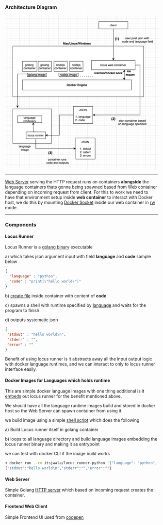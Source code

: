 
### Architecture Diagram


![locus architecture](images/architecture.png)


---

[Web Server](https://github.com/itsjwala/locus/tree/master/web) serving the HTTP request runs on containers **alongside** the language containers thats gonna being spawned based from Web container depending on incoming request from client. For this to work we need to have that environment setup inside **web container** to interact with Docker host, we do this by mounting [Docker Socket](https://medium.com/better-programming/about-var-run-docker-sock-3bfd276e12fd) inside our web container in [rw](https://github.com/itsjwala/locus/blob/master/Makefile#L6) mode.


---


### Components

#### Locus Runner

Locus Runner is a [golang binary](https://github.com/itsjwala/locus/blob/master/runner/locus_runner.go) executable 

a) which takes json argument input with field **language** and **code**  sample below

```json
{
  "language" : "python",
  "code" : "print(\"hello world\")"
}
```
b) [create file](https://github.com/itsjwala/locus/blob/master/runner/utils.go#L36) inside container with content of **code**

c) spawns a shell with runtime specified by [language](https://github.com/itsjwala/locus/tree/master/runner/languages) and waits for the program to finish 

d) outputs systematic json 


```json
{
 "stdout" : "hello world\n",
 "stderr" : "",
 "error" : ""
}
```

Benefit of using locus runner is it abstracts away all the input output logic with docker language runtimes, and we can interact to only to locus runner interface easily.

#### Docker Images for Languages which holds runtime

This are simple docker language images with one thing additional is it [embeds](https://github.com/itsjwala/locus/blob/master/runner/languages/python/Dockerfile) out locus runner for the benefit mentioned above.

We should have all the language runtime images build and stored in docker host so the Web Server can spawn container from using it. 

we build image using a simple [shell script](https://github.com/itsjwala/locus/blob/master/runner/gen_images.sh) which does the following

a) Build Locus runner itself in golang container

b) loops to all language directory and build language images embedding the locus runner binary and making it as entrypoint

we can test with docker CLI if the image build works

```sh
➜ docker run --rm itsjwala/locus_runner-python '{"language": "python", "code": "print(\"hello world\")"}'
{"stdout":"hello world\n","stderr":"","error":""}
```


#### Web Server 

Simple Golang [HTTP server](https://github.com/itsjwala/locus/blob/master/web/server.go) which based on incoming request creates the container.


#### Frontend Web Client

Simple Frontend UI used from [codepen](https://codepen.io/kazzkiq/pen/xGXaKR) 





